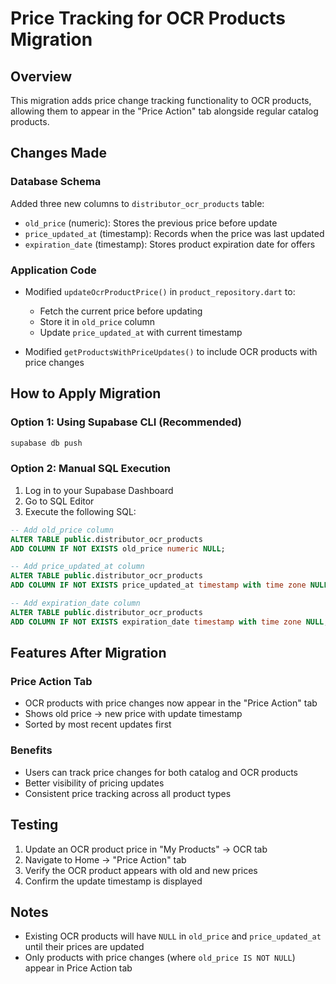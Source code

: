 # Price Tracking for OCR Products Migration

## Overview
This migration adds price change tracking functionality to OCR products, allowing them to appear in the "Price Action" tab alongside regular catalog products.

## Changes Made

### Database Schema
Added three new columns to `distributor_ocr_products` table:
- `old_price` (numeric): Stores the previous price before update
- `price_updated_at` (timestamp): Records when the price was last updated
- `expiration_date` (timestamp): Stores product expiration date for offers

### Application Code
- Modified `updateOcrProductPrice()` in `product_repository.dart` to:
  - Fetch the current price before updating
  - Store it in `old_price` column
  - Update `price_updated_at` with current timestamp
  
- Modified `getProductsWithPriceUpdates()` to include OCR products with price changes

## How to Apply Migration

### Option 1: Using Supabase CLI (Recommended)
```bash
supabase db push
```

### Option 2: Manual SQL Execution
1. Log in to your Supabase Dashboard
2. Go to SQL Editor
3. Execute the following SQL:

```sql
-- Add old_price column
ALTER TABLE public.distributor_ocr_products
ADD COLUMN IF NOT EXISTS old_price numeric NULL;

-- Add price_updated_at column
ALTER TABLE public.distributor_ocr_products
ADD COLUMN IF NOT EXISTS price_updated_at timestamp with time zone NULL;

-- Add expiration_date column
ALTER TABLE public.distributor_ocr_products
ADD COLUMN IF NOT EXISTS expiration_date timestamp with time zone NULL;
```

## Features After Migration

### Price Action Tab
- OCR products with price changes now appear in the "Price Action" tab
- Shows old price → new price with update timestamp
- Sorted by most recent updates first

### Benefits
- Users can track price changes for both catalog and OCR products
- Better visibility of pricing updates
- Consistent price tracking across all product types

## Testing
1. Update an OCR product price in "My Products" → OCR tab
2. Navigate to Home → "Price Action" tab
3. Verify the OCR product appears with old and new prices
4. Confirm the update timestamp is displayed

## Notes
- Existing OCR products will have `NULL` in `old_price` and `price_updated_at` until their prices are updated
- Only products with price changes (where `old_price IS NOT NULL`) appear in Price Action tab
